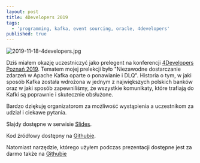 ```yaml
---
layout: post
title: 4Developers 2019
tags:
  - 'programming, kafka, event sourcing, oracle, 4developers'
published: true
---
```


![2019-11-18-4developers.jpg](/assets/img/posts/2019-11-18-4developers.jpg)

Dziś miałem okazję uczestniczyć jako prelegent na konferencji [4Developers Poznań 2019](https://4developers.org.pl/poznan-2019/#_agenda). Tematem mojej prelekcji było "Niezawodne dostarczanie zdarzeń w Apache Kafka oparte o ponawianie i DLQ". Historia o tym, w jaki sposób Kafka została wdrożona w jednym z największych polskich banków oraz w jaki sposób zapewniliśmy, że wszystkie komunikaty, które trafiają do Kafki są poprawnie i skutecznie obsłużone. 

Bardzo dziękuję organizatorom za możliwość wystąpienia a uczestnikom za udział i ciekawe pytania. 

Slajdy dostępne w serwisie [Slides](https://slides.com/ynleborg/4developers-2019-kafka-dlq).

Kod źródłowy dostępny na [Githubie](https://github.com/ynleborg/kafka-reliable-consumers).

Natomiast narzędzie, którego użyłem podczas prezentacji dostępne jest za darmo także na [Githubie](https://github.com/Consdata/kafka-companion)
